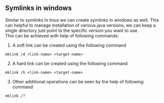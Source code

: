 ## Symlinks in windows
Similar to symlinks in linux we can create symlinks in windows as well. This can helpful to manage installation of various java versions, we can keep a single directory just point to the specific version you want to use.  
This can be achieved with help of following commands:

1. A soft link can be created using the following command
```
mklink /d <link-name> <target-name>
```

2. A hard link can be created using the following command

```
mklink /h <link-name> <target-name>
```

3. Other additional operations can be seen by the help of following command
```
mklink /?
```
